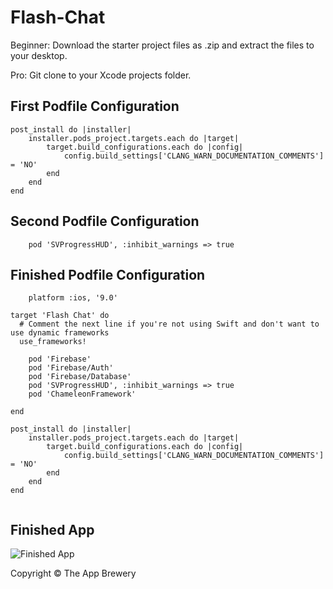 # Flash-Chat

Beginner: Download the starter project files as .zip and extract the files to your desktop.

Pro: Git clone to your Xcode projects folder.

## First Podfile Configuration
```
post_install do |installer|
    installer.pods_project.targets.each do |target|
        target.build_configurations.each do |config|
            config.build_settings['CLANG_WARN_DOCUMENTATION_COMMENTS'] = 'NO'
        end
    end
end
```


## Second Podfile Configuration
```
    pod 'SVProgressHUD', :inhibit_warnings => true

```


## Finished Podfile Configuration
```
    platform :ios, '9.0'

target 'Flash Chat' do
  # Comment the next line if you're not using Swift and don't want to use dynamic frameworks
  use_frameworks!

    pod 'Firebase'
    pod 'Firebase/Auth'
    pod 'Firebase/Database'
    pod 'SVProgressHUD', :inhibit_warnings => true
    pod 'ChameleonFramework'

end

post_install do |installer|
    installer.pods_project.targets.each do |target|
        target.build_configurations.each do |config|
            config.build_settings['CLANG_WARN_DOCUMENTATION_COMMENTS'] = 'NO'
        end
    end
end


```


## Finished App
![Finished App](https://github.com/blakazulu/Images/blob/master/Flash%20Chat.gif)



Copyright © The App Brewery

